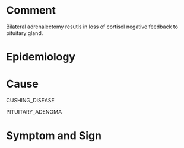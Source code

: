 # Comment

Bilateral adrenalectomy resutls in loss of cortisol negative feedback to pituitary gland.

# Epidemiology

# Cause

CUSHING_DISEASE

PITUITARY_ADENOMA

# Symptom and Sign

